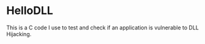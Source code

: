 # HelloDLL
This is a C code I use to  test and check if an application is vulnerable to DLL Hijacking. 
